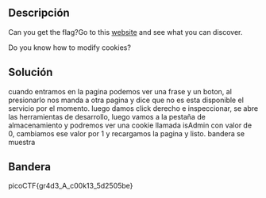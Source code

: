 ## Descripción 
Can you get the flag?Go to this [website](http://saturn.picoctf.net:65442/) and see what you can discover.

Do you know how to modify cookies?

## Solución

cuando entramos en la pagina podemos ver una frase y un boton, al presionarlo nos manda a otra pagina y dice que no es esta disponible el servicio por el momento.  luego damos click derecho e inspeccionar, se abre las herramientas de desarrollo, luego vamos a la pestaña de almacenamiento y podremos ver una cookie llamada isAdmin con valor de 0, cambiamos ese valor por 1 y recargamos la pagina y listo. bandera se muestra 
## Bandera

picoCTF{gr4d3_A_c00k13_5d2505be}